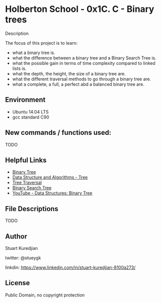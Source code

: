 #  Holberton School - 0x1C. C - Binary trees
Description

The focus of this project is to learn:
* what a binary tree is.
* what the difference between a binary tree and a Binary Search Tree is.
* what the possible gain in terms of time complexity compared to linked lists is.
* what the depth, the height, the size of a binary tree are.
* what the different traversal methods to go through a binary tree are.
* what a complete, a full, a perfect abd a balanced binary tree are.

## Environment
* Ubuntu 14.04 LTS
* gcc standard C90

## New commands / functions used:
TODO

## Helpful Links
- <a href="https://en.wikipedia.org/wiki/Binary_tree">Binary Tree</a>
- <a href="https://www.tutorialspoint.com/data_structures_algorithms/tree_data_structure.htm">Data Structure and Algorithms - Tree</a>
- <a href="https://www.tutorialspoint.com/data_structures_algorithms/tree_traversal.htm">Tree Traversal</a>
- <a href="https://en.wikipedia.org/wiki/Binary_search_tree">Binary Search Tree</a>
- <a href="https://www.youtube.com/watch?v=H5JubkIy_p8">YouTube - Data Structures:  Binary Tree</a>

## File Descriptions
TODO

## Author
Stuart Kuredjian

twitter: @stueygk

linkdin: https://www.linkedin.com/in/stuart-kuredjian-8100a273/

## License
Public Domain, no copyright protection
